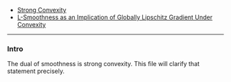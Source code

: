 - [Strong Convexity](../Properties%20of%20Functions/Strong%20Convexity.md)
- [L-Smoothness as an Implication of Globally Lipschitz Gradient Under Convexity](../Properties%20of%20Functions/Convex%20Function%20with%20Global%20Lipschitz%20Gradient.md)

---
### **Intro**

The dual of smoothness is strong convexity. 
This file will clarify that statement precisely. 

